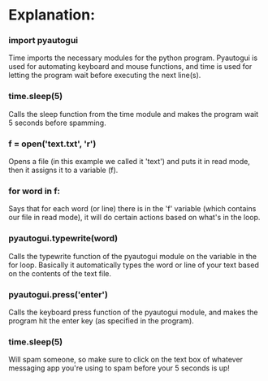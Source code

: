 # Explanation:

### import pyautogui

Time imports the necessary modules for the python program. Pyautogui is used for automating keyboard and mouse functions, and time is used for letting the program wait before executing the next line(s).

### time.sleep(5)

Calls the sleep function from the time module and makes the program wait 5 seconds before spamming.

### f = open('text.txt', 'r')

Opens a file (in this example we called it 'text') and puts it in read mode, then it assigns it to a variable (f).

### for word in f:

Says that for each word (or line) there is in the 'f' variable (which contains our file in read mode), it will do certain actions based on what's in the loop.

### pyautogui.typewrite(word)

Calls the typewrite function of the pyautogui module on the variable in the for loop. Basically it automatically types the word or line of your text based on the contents of the text file.

### pyautogui.press('enter')

Calls the keyboard press function of the pyautogui module, and makes the program hit the enter key (as specified in the program).

### time.sleep(5)

Will spam someone, so make sure to click on the text box of whatever messaging app you're using to spam before your 5 seconds is up!
